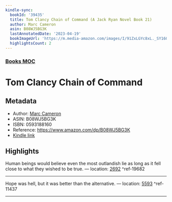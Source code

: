 ```yaml
---
kindle-sync:
  bookId: '39435'
  title: Tom Clancy Chain of Command (A Jack Ryan Novel Book 21)
  author: Marc Cameron
  asin: B08WJ5BG3K
  lastAnnotatedDate: '2023-04-19'
  bookImageUrl: 'https://m.media-amazon.com/images/I/91ZxLGYc8xL._SY160.jpg'
  highlightsCount: 2
---  
```

### [Books MOC](Books%20MOC.md)
# Tom Clancy Chain of Command
## Metadata
* Author: [Marc Cameron](https://www.amazon.comundefined)
* ASIN: B08WJ5BG3K
* ISBN: 0593188160
* Reference: https://www.amazon.com/dp/B08WJ5BG3K
* [Kindle link](kindle://book?action=open&asin=B08WJ5BG3K)

## Highlights
Human beings would believe even the most outlandish lie as long as it fell close to what they wished to be true. — location: [2692](kindle://book?action=open&asin=B08WJ5BG3K&location=2692) ^ref-19682

---
Hope was hell, but it was better than the alternative. — location: [5593](kindle://book?action=open&asin=B08WJ5BG3K&location=5593) ^ref-11437

---
